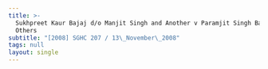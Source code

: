 ```yaml
---
title: >-
  Sukhpreet Kaur Bajaj d/o Manjit Singh and Another v Paramjit Singh Bajaj and
  Others
subtitle: "[2008] SGHC 207 / 13\_November\_2008"
tags: null
layout: single
---
```


